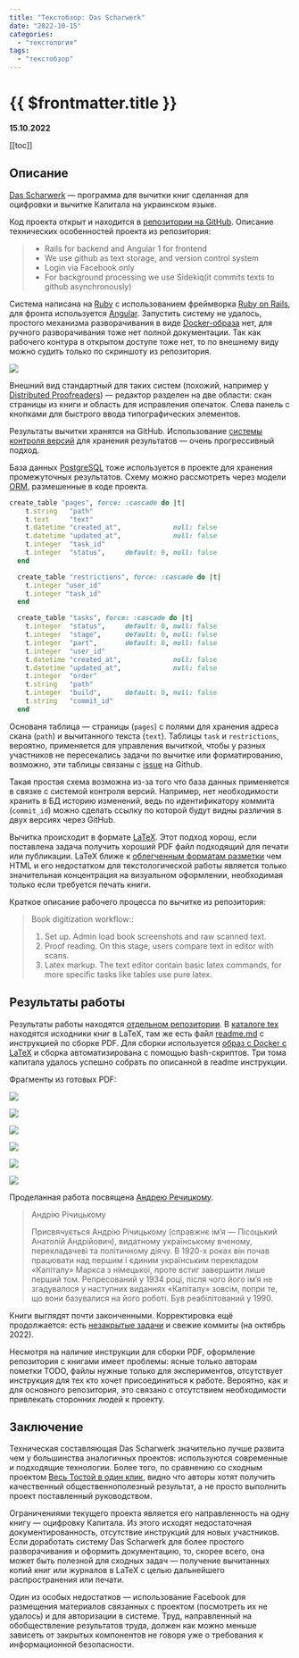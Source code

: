 ```yaml
---
title: "Текстобзор: Das Scharwerk"
date: "2022-10-15"
categories:
  - "текстология"
tags:
  - "текстобзор"
---
```


# {{ $frontmatter.title }}

**15.10.2022**

[[toc]]

## Описание

[Das Scharwerk](https://github.com/scharwerk/scharwerk) — программа для вычитки книг сделанная для оцифровки и вычитке Капитала на украинском языке.

Код проекта открыт и находится в [репозитории на GitHub](https://github.com/scharwerk/scharwerk). Описание технических особенностей проекта из репозитория:

> - Rails for backend and Angular 1 for frontend
> - We use github as text storage, and version control system
> - Login via Facebook only
> - For background processing we use Sidekiq(it commits texts to github asynchronously)

Система написана на [Ruby](https://www.ruby-lang.org/en/) с использованием фреймворка [Ruby on Rails](https://rubyonrails.org), для фронта используется [Angular](https://angular.io). Запустить систему не удалось, простого механизма разворачивания в виде [Docker-образа](https://www.docker.com) нет, для ручного разворачивания тоже нет полной документации. Так как рабочего контура в открытом доступе тоже нет, то по внешнему виду можно судить только по скриншоту из репозитория.

![](images\textreview\das-scharwerk\scharwerk_01.jpg)

Внешний вид стандартный для таких систем (похожий, например у [Distributed Proofreaders](textreview-gutenberg.md)) — редактор разделен на две области: скан страницы из книги и область для исправления опечаток. Слева панель с кнопками для быстрого ввода типографических элементов.

Результаты вычитки хранятся на GitHub. Использование [системы контроля версий](https://ru.wikipedia.org/wiki/Система_управления_версиями) для хранения результатов — очень прогрессивный подход.

База данных [PostgreSQL](https://www.postgresql.org) тоже используется в проекте для хранения промежуточных результатов. Схему можно рассмотреть через модели [ORM](https://ru.wikipedia.org/wiki/ORM), размешенные в коде проекта.

```ruby
create_table "pages", force: :cascade do |t|
    t.string   "path"
    t.text     "text"
    t.datetime "created_at",             null: false
    t.datetime "updated_at",             null: false
    t.integer  "task_id"
    t.integer  "status",     default: 0, null: false
  end

  create_table "restrictions", force: :cascade do |t|
    t.integer "user_id"
    t.integer "task_id"
  end

  create_table "tasks", force: :cascade do |t|
    t.integer  "status",     default: 0, null: false
    t.integer  "stage",      default: 0, null: false
    t.integer  "part",       default: 0, null: false
    t.integer  "user_id"
    t.datetime "created_at",             null: false
    t.datetime "updated_at",             null: false
    t.integer  "order"
    t.string   "path"
    t.integer  "build",      default: 0, null: false
    t.string   "commit_id"
  end
```

Основаня таблица — страницы (`pages`) с полями для хранения адреса скана (`path`) и вычитанного текста (`text`). Таблицы `task` и `restrictions`, вероятно, применяется для управления вычиткой, чтобы у разных участников не пересекались задачи по вычитке или форматированию, возможно, эти таблицы связаны с [issue](https://github.com/marx-in-ua/das-kapital/issues) на Github.

Такая простая схема возможна из-за того что база данных применяется в связке с системой контроля версий. Например, нет необходимости хранить в БД историю изменений, ведь по идентификатору коммита (`commit_id`) можно сделать ссылку по которой будут видны различия в двух версиях через GitHub.

Вычитка происходит в формате [LaTeX](https://ru.wikipedia.org/wiki/LaTeX). Этот подход хорош, если поставлена задача получить хороший PDF файл подходящий для печати или публикации. LaTeX ближе к [облегченным форматам разметки](технические-аспекты-текстологии.md) чем HTML и его недостатком для текстологической работы является только значительная концентрация на визуальном оформлении, необходимая только если требуется печать книги.

Краткое описание рабочего процесса по вычитке из репозитория:

> Book digitization workflow::
>
> 1. Set up. Admin load book screenshots and raw scanned text.
> 2. Proof reading. On this stage, users compare text in editor with scans.
> 3. Latex markup. The text editor contain basic latex commands, for more specific tasks like tables use pure latex.

## Результаты работы

Результаты работы находятся [отдельном репозитории](https://github.com/marx-in-ua/das-kapital). В [каталоге tex](https://github.com/marx-in-ua/das-kapital/tree/master/tex) находятся исходники книг в LaTeX, там же есть файл [readme.md](https://github.com/marx-in-ua/das-kapital/blob/master/tex/README.md) с инструкцией по сборке PDF. Для сборки используется [образ с Docker с LaTeX](https://github.com/blang/latex-docker) и сборка автоматизирована с помощью bash-скриптов. Три тома капитала удалось успешно собрать по описанной в readme инструкции.

Фрагменты из готовых PDF:

![](images\textreview\das-scharwerk\scharwerk_pdf_01.png)

![](images\textreview\das-scharwerk\scharwerk_pdf_02.png)

![](images\textreview\das-scharwerk\scharwerk_pdf_03.png)

![](images\textreview\das-scharwerk\scharwerk_pdf_04.png)

![](images\textreview\das-scharwerk\scharwerk_pdf_05.png)

![](images\textreview\das-scharwerk\scharwerk_pdf_06.png)

Проделанная работа посвящена [Андрею Речицкому](https://ru.wikipedia.org/wiki/Писоцкий,_Анатолий_Андреевич).

> Андрію Річицькому
>
> Присвячується Андрію Річицькому (справжнє ім’я — Пісоцький Анатолій Андрійович), видатному українському вченому, перекладачеві та політичному діячу. В 1920-х роках він почав працювати над першим і єдиним українським перекладом «Капіталу» Маркса з німецької, проте встиг завершити лише перший том. Репресований у 1934 році, після чого його ім’я не згадувалося у наступних виданнях «Капіталу» зовсім, попри те, що вони базувалися на його роботі. Був реабілітований у 1990.

Книги выглядят почти законченными. Корректировка ещё продолжается: есть [незакрытые задачи](https://github.com/marx-in-ua/das-kapital/issues) и свежие коммиты (на октябрь 2022).

Несмотря на наличие инструкции для сборки PDF, оформление репозитория с книгами имеет проблемы: ясные только авторам пометки TODO, файлы нужные только для экспериментов, отсутствует инструкция для тех кто хочет присоединиться к работе. Вероятно, как и для основного репозитория, это связано с отсутствием необходимости привлекать сторонних людей к проекту.

## Заключение

Техническая составляющая Das Scharwerk значительно лучше развита чем у большинства аналогичных проектов: используются современные и подходящие технологии. Более того, по сравнению со сходным проектом [Весь Тостой в один клик](textreview-tolstoy.md), видно что авторы хотят получить качественный общественнополезный результат, а не просто выполнить проект поставленный руководством.

Ограничениями текущего проекта является его направленность на одну книгу — оцифровку Капитала. Из этого исходят недостаточная документированность, отсутствие инструкций для новых участников. Если доработать систему Das Scharwerk для более простого разворачивания и оформить документацию, то, скорее всего, она может быть полезной для сходных задач — получение вычитанных копий книг или журналов в LaTeX с целью дальнейшего распространения или печати.

Один из особых недостатков — использование Facebook для размещения материалов связанных с проектом (посмотреть их не удалось) и для авторизации в системе. Труд, направленный на обобществление результатов труда, должен как можно меньше зависеть от закрытых компонентов не говоря уже о требования к информационной безопасности.
